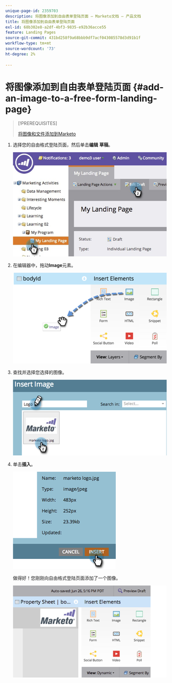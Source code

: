 ```yaml
---
unique-page-id: 2359703
description: 将图像添加到自由表单登陆页面 — Marketo文档 — 产品文档
title: 将图像添加到自由表单登陆页面
exl-id: 68b302e8-a2df-4bf3-9835-e92b36acce55
feature: Landing Pages
source-git-commit: 431bd258f9a68bbb9df7acf043085578d3d91b1f
workflow-type: tm+mt
source-wordcount: '73'
ht-degree: 2%

---
```


# 将图像添加到自由表单登陆页面 {#add-an-image-to-a-free-form-landing-page}

>[!PREREQUISITES]
>
>[将图像和文件添加到Marketo](/help/marketo/product-docs/demand-generation/images-and-files/add-images-and-files-to-marketo.md)

1. 选择您的自由格式登陆页面，然后单击&#x200B;**编辑** **草稿**。

   ![](assets/landingpageeditdraft.jpg)

1. 在编辑器中，拖动&#x200B;**Image**&#x200B;元素。

   ![](assets/image2015-5-21-15-3a38-3a58.png)

1. 查找并选择您选择的图像。

   ![](assets/image2014-9-16-14-3a35-3a59.png)

1. 单击&#x200B;**插入**。

   ![](assets/image2014-9-16-15-3a3-3a48.png)

   做得好！您刚刚向自由格式登陆页面添加了一个图像。

   ![](assets/image2015-5-21-15-3a40-3a11.png)
